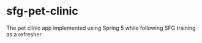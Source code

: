 # sfg-pet-clinic
The pet clinic app implemented using Spring 5 while following SFG training as a refresher
